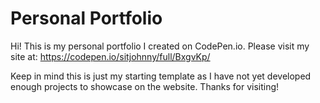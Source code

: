 # Personal Portfolio

Hi! This is my personal portfolio I created on CodePen.io. Please visit my site at: https://codepen.io/sitjohnny/full/BxgvKp/

Keep in mind this is just my starting template as I have not yet developed enough projects to showcase on the website. Thanks for visiting!
